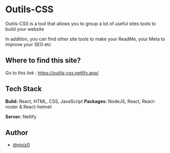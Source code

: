 
# Outils-CSS

Outils-CSS is a tool that allows you to group a lot of useful sites tools to build your website

In addition, you can find other site tools to make your ReadMe, your Meta to improve your SEO etc
## Where to find this site?

Go to this link : https://outils-css.netlify.app/
## Tech Stack

**Build:** React, HTML, CSS, JavaScript
**Packages:** NodeJS, React, React-router & React-helmet


**Server:** Netlify


## Author

- [@nixiz0](https://github.com/nixiz0)
